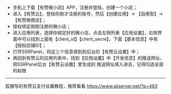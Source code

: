 - 手机上下载【有赞微小店】APP，注册并登陆，创建一个小店；
- 进入【有赞云】，登陆你刚才注册的账号，然后【创建应用】-> 【自用型】->【有赞微商店】；
- 授权绑定刚刚注册的微小店；
- 进入应用列表，选择你绑定好的微小店，点击左侧列表【应用设置】，右侧界面中可以找到上面有【client_id】【client_secre】，下面【基本信息】中有【授权店铺ID】；
- 打开SSRPanel，将这三个信息填到到后台的【有赞云设置】中；
- 再回到有赞云的应用列表中，找到【应用设置】中【开发信息】的推送网址，把SSRPanel后台【有赞云设置】里生成的 推送网址填入进去，记得勾选全部的权限



--------
狐狸写的有赞云支付设置教程，推荐看看
https://www.aliserver.net/?p=483